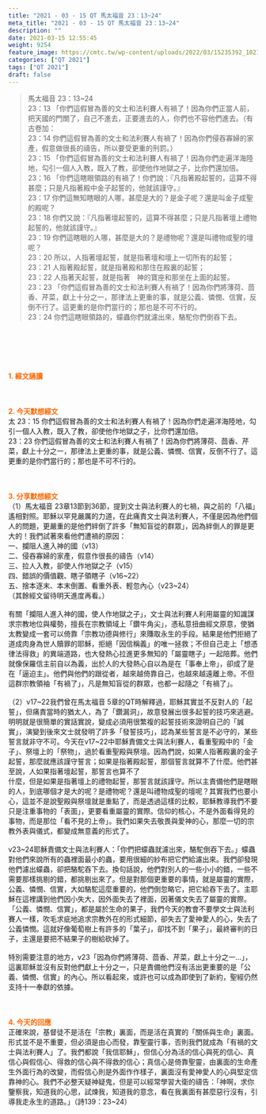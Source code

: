```yaml
---
title: "2021 - 03 - 15 QT 馬太福音 23：13~24"
meta_title: "2021 - 03 - 15 QT 馬太福音 23：13~24"
description: ""
date: 2021-03-15 12:55:45
weight: 9254
feature_image: https://cmtc.tw/wp-content/uploads/2022/03/15235392_10211799862337740_180693556567566654_o-1.webp
categories: ["QT 2021"]
tags: ["QT 2021"]
draft: false
---
```


<blockquote>馬太福音 23：13~24<br />
23：13 「你們這假冒為善的文士和法利賽人有禍了！因為你們正當人前，把天國的門關了，自己不進去，正要進去的人，你們也不容他們進去。（有古卷加：<br />
23：14 你們這假冒為善的文士和法利賽人有禍了！因為你們侵吞寡婦的家產，假意做很長的禱告，所以要受更重的刑罰。）<br />
23：15 「你們這假冒為善的文士和法利賽人有禍了！因為你們走遍洋海陸地，勾引一個人入教，既入了教，卻使他作地獄之子，比你們還加倍。<br />
23：16 「你們這瞎眼領路的有禍了！你們說：『凡指著殿起誓的，這算不得甚麼；只是凡指著殿中金子起誓的，他就該謹守。』<br />
23：17 你們這無知瞎眼的人哪，甚麼是大的？是金子呢？還是叫金子成聖的殿呢？<br />
23：18 你們又說：『凡指著壇起誓的，這算不得甚麼；只是凡指著壇上禮物起誓的，他就該謹守。』<br />
23：19 你們這瞎眼的人哪，甚麼是大的？是禮物呢？還是叫禮物成聖的壇呢？<br />
23：20 所以，人指著壇起誓，就是指著壇和壇上一切所有的起誓；<br />
23：21 人指著殿起誓，就是指著殿和那住在殿裏的起誓；<br />
23：22 人指著天起誓，就是指著　神的寶座和那坐在上面的起誓。<br />
23：23 「你們這假冒為善的文士和法利賽人有禍了！因為你們將薄荷、茴香、芹菜，獻上十分之一，那律法上更重的事，就是公義、憐憫、信實，反倒不行了。這更重的是你們當行的；那也是不可不行的。<br />
23：24 你們這瞎眼領路的，蠓蟲你們就濾出來，駱駝你們倒吞下去。</blockquote><br />
&nbsp;<br />
<br />
&nbsp;<br />
<br />
<span style="color: #ff6600;"><strong>1. </strong><strong>經文誦讀</strong></span><br />
<br />
<span style="color: #ff6600;"><strong> </strong></span><br />
<br />
<span style="color: #ff6600;"><strong>2. 今天默想</strong><strong>經文<br />
</strong></span>太 23：15 你們這假冒為善的文士和法利賽人有禍了！因為你們走遍洋海陸地，勾引一個人入教，既入了教，卻使他作地獄之子，比你們還加倍。<br />
23：23 你們這假冒為善的文士和法利賽人有禍了！因為你們將薄荷、茴香、芹菜，獻上十分之一，那律法上更重的事，就是公義、憐憫、信實，反倒不行了。這更重的是你們當行的；那也是不可不行的。<br />
<br />
&nbsp;<br />
<br />
<span style="color: #ff6600;"><strong>3. 分享默想經文<br />
</strong></span>（1）馬太福音 23章13節到36節，提到文士與法利賽人的七禍，與之前的「八福」遙相對照。耶穌以罕見嚴厲的力道，在此痛責文士與法利賽人，不僅是因為他們個人的問題，更嚴重的是他們絆倒了許多「無知盲從的群眾」，因為絆倒人的罪是更大的！我們試著來看他們遭禍的原因：<br />
一、攔阻人進入神的國（v13）<br />
二、侵吞寡婦的家產，假意作很長的禱告（v14）<br />
三、拉人入教，卻使人作地獄之子（v15）<br />
四、錯誤的價值觀、瞎子領瞎子（v16~22）<br />
五、捨本逐末、本末倒置、看重外表、輕忽內心（v23~24）<br />
（其餘經文留待明天進度再看。）<br />
<br />
有關「攔阻人進入神的國，使人作地獄之子」，文士與法利賽人利用屬靈的知識謀求宗教地位與權勢，擅長在宗教領域上「鑽牛角尖」，憑私意扭曲經文原意，使猶太教變成一套可以倚靠「宗教功德與修行」來賺取永生的手段。結果是他們拒絕了道成肉身為世人贖罪的耶穌，拒絕「因信稱義」的唯一拯救；不但自己走上「想憑律法得救」的異端道路，也大發熱心拉進更多無知的「屬靈瞎子」一起陪葬。他們就像保羅信主前自以為義，出於人的大發熱心自以為是在「事奉上帝」，卻成了是在「逼迫主」。他們與他們的跟從者，越來越倚靠自己，也越來越遠離上帝。不但這群宗教領袖「有禍了」，凡是無知盲從的群眾，也都一起隨之「有禍了」。<br />
<br />
（2）v17~22我們曾在馬太福音 5章的QT時解釋過，耶穌其實並不反對人的「起誓」，但痛責當時的猶太人，為了「鑽漏洞」，故意發展出很多起誓的技巧來逃避。明明就是很簡單的實話實說，變成必須用很繁複的起誓技術來證明自己的「誠實」，演變到後來文士就發明了許多「發誓技巧」，認為某些誓言是不必守的，某些誓言就非守不可。今天在v17~22中耶穌責備文士與法利賽人，看重聖殿中的「金子」、祭壇上的「祭物」，過於看重聖殿與祭壇。因為們說，如果人指著殿裏的金子起誓，那麼就應該謹守誓言；如果是指著殿起誓，那個誓言就算不了什麼。他們甚至說，人如果指著壇起誓，那誓言也算不了<br />
什麼，但是如果是指著壇上的禮物起誓，那誓言就該謹守。所以主責備他們是瞎眼的人，到底哪個才是大的呢？是禮物呢？還是叫禮物成聖的壇呢？其實我們也要小心，這並不是說聖殿與祭壇就是重點了，而是透過這樣的比較，耶穌教導我們不要只是注重事物的「表面」，更要看重屬靈的實際。信仰的核心，不是外面看得見的事物，而是那位「看不見的上帝」。我們如果失去敬畏與愛神的心，那麼一切的宗教外表與儀式，都變成無意義的形式了。<br />
<br />
v23~24耶穌責備文士與法利賽人：「你們把蠓蟲就濾出來，駱駝倒吞下去。」蠓蟲對他們來說所有的蟲裡面最小的蟲，要用很細的紗布把它們給濾出來。我們卻發現他們濾出蠓蟲，卻把駱駝吞下去。換句話說，他們對別人的一些小小的錯，一些不需要那樣挑剔的錯，都挑剔出來了。但是對那個更重要的事情，就是屬靈的實際，公義、憐憫、信實，大如駱駝這麼重要的，他們倒忽略它，把它給吞下去了。主耶穌在這裡講到他們因小失大，因外面失去了裡面，因著儀文失去了屬靈的實際。「公義、憐憫、信實」，都是屬於生命的果子，我們今天的教會不要學文士與法利賽人一樣，吹毛求疵地追求宗教外在的形式細節，卻失去了愛神愛人的心，失去了公義憐憫。這就好像葡萄樹上有許多的「葉子」，卻找不到「果子」，最終審判的日子，主還是要把不結果子的樹給砍掉了。<br />
<br />
特別需要注意的地方，v23「因為你們將薄荷、茴香、芹菜，獻上十分之一…」，這裏耶穌並沒有反對他們獻上十分之一，只是責備他們沒有活出更重要的是「公義、憐憫、信實」的內心。所以看起來，或許也可以成為即使到了新約，聖經仍然支持十一奉獻的依據。<br />
<br />
&nbsp;<br />
<br />
<span style="color: #ff6600;"><strong>4. 今天的回應<br />
</strong></span>正確來說，基督徒不是活在「宗教」裏面，而是活在真實的「關係與生命」裏面。形式並不是不重要，但必須是由心而發，靠聖靈行事，否則我們就成為「有禍的文士與法利賽人」了。我們都說「我信耶穌」，但信心分為活的信心與死的信心、真信心與假信心、得救的信心與不得救的信心；真信心是倚靠聖靈，由裏面的生命產生外面行為的改變，而假信心則是外面作作樣子，裏面沒有愛神愛人的心與堅定信靠神的心。我們不必整天疑神疑鬼，但是可以經常學習大衛的禱告：「神啊，求你鑒察我，知道我的心思，試煉我，知道我的意念，看在我裏面有甚麼惡行沒有，引導我走永生的道路。」（詩139：23~24）<br />
<br />
&nbsp;
        